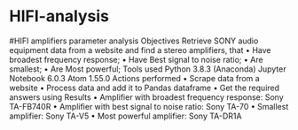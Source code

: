 # HIFI-analysis

#HIFI amplifiers parameter analysis
Objectives
Retrieve SONY audio equipment data from a website and find a stereo amplifiers, that
•	Have broadest frequency response;
•	Have Best signal to noise ratio;
•	Are smallest;
•	Are Most powerful;
Tools used
Python 3.8.3 (Anaconda)
Jupyter Notebook 6.0.3
Atom 1.55.0
Actions performed
•	Scrape data from a website
•	Process data and add it to Pandas dataframe
•	Get the required answers using
Results
•	Amplifier with broadest frequency response: Sony TA-FB740R
•	Amplifier with best signal to noise ratio: Sony TA-70
•	Smallest amplifier: Sony TA-V5
•	Most powerful amplifier: Sony TA-DR1A
